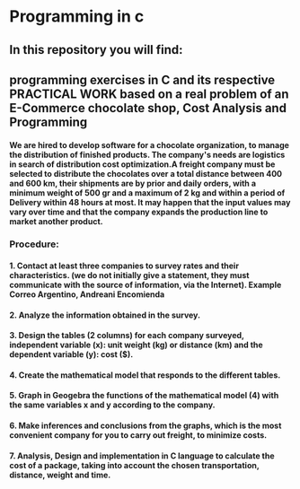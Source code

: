 # Programming in c

## In this repository you will find:
## programming exercises in C and its respective PRACTICAL WORK based on a real problem of an E-Commerce chocolate shop, Cost Analysis and Programming

#### We are hired to develop software for a chocolate organization, to manage the distribution of finished products. The company's needs are logistics in search of distribution cost optimization.A freight company must be selected to distribute the chocolates over a total distance between 400 and 600 km, their shipments are by prior and daily orders, with a minimum weight of 500 gr and a maximum of 2 kg and within a period of Delivery within 48 hours at most. It may happen that the input values may vary over time and that the company expands the production line to market another product.
### Procedure:
#### 1. Contact at least three companies to survey rates and their characteristics. (we do not initially give a statement, they must communicate with the source of information, via the Internet). Example Correo Argentino, Andreani Encomienda
#### 2. Analyze the information obtained in the survey.
#### 3. Design the tables (2 columns) for each company surveyed, independent variable (x): unit weight (kg) or distance (km) and the dependent variable (y): cost ($).
#### 4. Create the mathematical model that responds to the different tables.
#### 5. Graph in Geogebra the functions of the mathematical model (4) with the same variables x and y according to the company.
#### 6. Make inferences and conclusions from the graphs, which is the most convenient company for you to carry out freight, to minimize costs.
#### 7. Analysis, Design and implementation in C language to calculate the cost of a package, taking into account the chosen transportation, distance, weight and time.